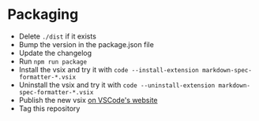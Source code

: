 # Packaging

* Delete `./dist` if it exists
* Bump the version in the package.json file
* Update the changelog
* Run `npm run package`
* Install the vsix and try it with `code --install-extension markdown-spec-formatter-*.vsix` 
* Uninstall the vsix and try it with `code --uninstall-extension markdown-spec-formatter-*.vsix`
* Publish the new vsix [on VSCode's website](https://marketplace.visualstudio.com/manage/publishers/quilicicf)
* Tag this repository
